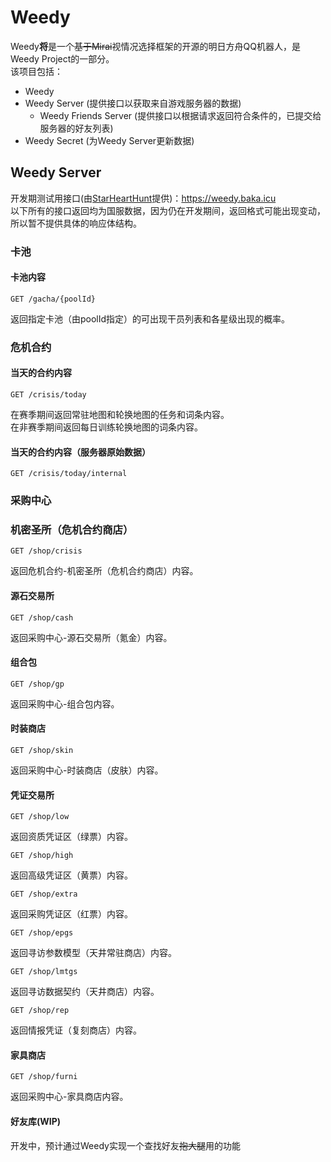 # Weedy

Weedy**将**是一个~~基于Mirai~~视情况选择框架的开源的明日方舟QQ机器人，是Weedy Project的一部分。  
该项目包括：  

- Weedy
- Weedy Server (提供接口以获取来自游戏服务器的数据)
  - Weedy Friends Server (提供接口以根据请求返回符合条件的，已提交给服务器的好友列表)
- Weedy Secret (为Weedy Server更新数据)

## Weedy Server

开发期测试用接口(由[StarHeartHunt](https://github.com/StarHeartHunt)提供)：<https://weedy.baka.icu>  
以下所有的接口返回均为国服数据，因为仍在开发期间，返回格式可能出现变动，所以暂不提供具体的响应体结构。

### 卡池

#### 卡池内容

```
GET /gacha/{poolId}
```

返回指定卡池（由poolId指定）的可出现干员列表和各星级出现的概率。

### 危机合约

#### 当天的合约内容

```
GET /crisis/today
```

在赛季期间返回常驻地图和轮换地图的任务和词条内容。  
在非赛季期间返回每日训练轮换地图的词条内容。

#### 当天的合约内容（服务器原始数据）

```
GET /crisis/today/internal
```

### 采购中心

### 机密圣所（危机合约商店）

```
GET /shop/crisis
```

返回危机合约-机密圣所（危机合约商店）内容。  

#### 源石交易所

```
GET /shop/cash
```

返回采购中心-源石交易所（氪金）内容。  

#### 组合包

```
GET /shop/gp
```

返回采购中心-组合包内容。  

#### 时装商店

```
GET /shop/skin
```

返回采购中心-时装商店（皮肤）内容。  

#### 凭证交易所

```
GET /shop/low
```

返回资质凭证区（绿票）内容。  

```
GET /shop/high
```

返回高级凭证区（黄票）内容。  

```
GET /shop/extra
```

返回采购凭证区（红票）内容。  

```
GET /shop/epgs
```

返回寻访参数模型（天井常驻商店）内容。  

```
GET /shop/lmtgs
```

返回寻访数据契约（天井商店）内容。  

```
GET /shop/rep
```

返回情报凭证（复刻商店）内容。  

#### 家具商店

```
GET /shop/furni
```

返回采购中心-家具商店内容。  

#### 好友库(WIP)

开发中，预计通过Weedy实现一个查找好友~~抱大腿~~用的功能
